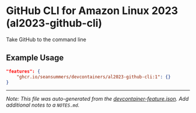 
# GitHub CLI for Amazon Linux 2023 (al2023-github-cli)

Take GitHub to the command line

## Example Usage

```json
"features": {
    "ghcr.io/seansummers/devcontainers/al2023-github-cli:1": {}
}
```





---

_Note: This file was auto-generated from the [devcontainer-feature.json](https://github.com/seansummers/devcontainers/blob/main/src/al2023-github-cli/devcontainer-feature.json).  Add additional notes to a `NOTES.md`._
